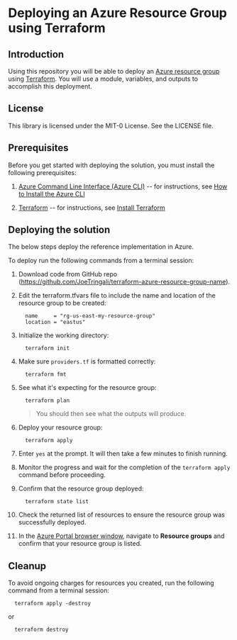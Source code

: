 # Deploying an Azure Resource Group using Terraform

## Introduction

Using this repository you will be able to deploy an [Azure resource group](https://learn.microsoft.com/en-us/azure/azure-resource-manager/management/manage-resource-groups-portal) using [Terraform](https://developer.hashicorp.com/terraform/docs). You will use a module, variables, and outputs to accomplish this deployment.

## License

This library is licensed under the MIT-0 License. See the LICENSE file.

## Prerequisites

Before you get started with deploying the solution, you must install the
following prerequisites:

1. [Azure Command Line Interface (Azure CLI)](https://learn.microsoft.com/en-us/cli/azure/) 
    -- for instructions, see [How to Install the Azure 
    CLI](https://learn.microsoft.com/en-us/cli/azure/install-azure-cli)

1.  [Terraform](https://developer.hashicorp.com/terraform/docs)
    -- for instructions, see [Install Terraform](https://developer.hashicorp.com/terraform/tutorials/aws-get-started/install-cli)

## Deploying the solution

The below steps deploy the reference implementation in Azure.

To deploy run the following commands from a
terminal session:

1.  Download code from GitHub repo 
    (<https://github.com/JoeTringali/terraform-azure-resource-group-name>).

1.  Edit the terraform.tfvars file to include the name and location of the resource group to be created:

    ```
      name     = "rg-us-east-my-resource-group"
      location = "eastus"
    ```

1. Initialize the working directory:

    ```
      terraform init
    ```

1.  Make sure `providers.tf` is formatted correctly:

    ```
      terraform fmt
    ```

1. See what it's expecting for the resource group:

    ```
      terraform plan
    ```
    > You should then see what the outputs will produce.

1.  Deploy your resource group:

    ```
      terraform apply
    ```

1. Enter `yes` at the prompt. It will then take a few minutes to finish running.

1. Monitor the progress and wait for the completion of the ```terraform apply``` command before
proceeding.

1. Confirm that the resource group deployed:

    ```
      terraform state list
    ```

11. Check the returned list of resources to ensure the resource group was successfully deployed.

1. In the [Azure Portal browser window](https://portal.azure.com/#home), navigate to **Resource groups** and confirm that your resource group is listed.

## Cleanup

To avoid ongoing charges for resources you created, run the following command from a
terminal session:

```
  terraform apply -destroy 
```

or 

```
  terraform destroy
```
